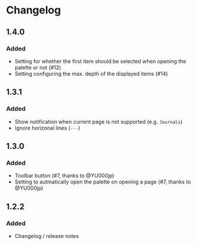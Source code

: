 # Changelog

## 1.4.0
### Added
- Setting for whether the first item should be selected when opening the palette or not (#12)
- Setting configuring the max. depth of the displayed items (#14)


## 1.3.1
### Added
- Show notification when current page is not supported (e.g. `Journals`)
- Ignore horizonal lines (`---`)


## 1.3.0
### Added
- Toolbar button (#7, thanks to @YU000jp)
- Setting to autmatically open the palette on opening a page (#7, thanks to @YU000jp)


## 1.2.2

### Added
- Changelog / release notes

